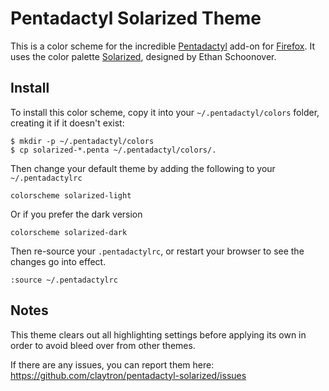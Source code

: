 # Pentadactyl Solarized Theme

This is a color scheme for the incredible [Pentadactyl][penta] add-on
for [Firefox][ff]. It uses the color palette [Solarized][solar],
designed by Ethan Schoonover.

## Install

To install this color scheme, copy it into your `~/.pentadactyl/colors`
folder, creating it if it doesn't exist:

    $ mkdir -p ~/.pentadactyl/colors
    $ cp solarized-*.penta ~/.pentadactyl/colors/.

Then change your default theme by adding the following to your
`~/.pentadactylrc`

    colorscheme solarized-light

Or if you prefer the dark version

    colorscheme solarized-dark

Then re-source your `.pentadactylrc`, or restart your browser to see the
changes go into effect.

    :source ~/.pentadactylrc

## Notes

This theme clears out all highlighting settings before applying its own
in order to avoid bleed over from other themes.

If there are any issues, you can report them here:
https://github.com/claytron/pentadactyl-solarized/issues


[ff]: https://www.mozilla.org/en-US/firefox/fx/
[penta]: http://5digits.org/pentadactyl/
[solar]: http://ethanschoonover.com/solarized
